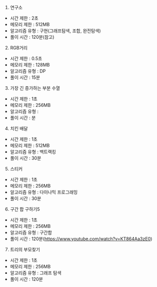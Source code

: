 1. 연구소
- 시간 제한 : 2초
- 메모리 제한 :  512MB
- 알고리즘 유형 : 구현(그래프탐색, 조합, 완전탐색)
- 풀이 시간 : 120분(참고)

2. RGB거리
- 시간 제한 : 0.5초
- 메모리 제한 :  128MB
- 알고리즘 유형 : DP
- 풀이 시간 : 15분

3. 가장 긴 증가하는 부분 수열
- 시간 제한 : 1초
- 메모리 제한 :  256MB
- 알고리즘 유형 : 
- 풀이 시간 : 분

4. 치킨 배달
- 시간 제한 : 1초
- 메모리 제한 : 512MB
- 알고리즘 유형 : 백트랙킹 
- 풀이 시간 : 30분

5. 스티커
- 시간 제한 : 1초
- 메모리 제한 : 256MB
- 알고리즘 유형 : 다이나믹 프로그래밍
- 풀이 시간 : 30분

6. 구간 합 구하기5
- 시간 제한 : 1초
- 메모리 제한 : 256MB
- 알고리즘 유형 : 구간합
- 풀이 시간 : 120분(https://www.youtube.com/watch?v=KT864Aa3zE0)

7. 트리의 부모찾기
- 시간 제한 : 1초
- 메모리 제한 : 256MB
- 알고리즘 유형 : 그래프 탐색
- 풀이 시간 : 120분
